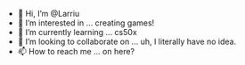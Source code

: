 - 👋 Hi, I’m @Larriu
- 👀 I’m interested in ... creating games!
- 🌱 I’m currently learning ... cs50x
- 💞️ I’m looking to collaborate on ... uh, I literally have no idea.
- 📫 How to reach me ... on here?

<!---
Larriu/Larriu is a ✨ special ✨ repository because its `README.md` (this file) appears on your GitHub profile.
You can click the Preview link to take a look at your changes.
--->
